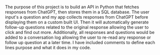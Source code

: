 The purpose of this project is to build an API in Python that fetches responses from ChatGPT, then stores them in a SQL database. 
The user input's a question and my app collects responses from ChatGPT before displaying them on a custom built UI. 
Then it will automatically generate follow-up questions related to the original response allowing the user to click and find out more. 
Additionally, all responses and questions would be added to a conversation log allowing the user to re-read any response or follow up question at a later time. 
I have included comments to define each lines purpose and what it does in my code.
